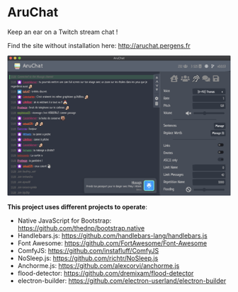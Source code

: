 # AruChat
Keep an ear on a Twitch stream chat !

Find the site without installation here: http://aruchat.pergens.fr

![screenshot](/screenshot.png?raw=true "AruChat")

__This project uses different projects to operate__:
 - Native JavaScript for Bootstrap: https://github.com/thednp/bootstrap.native
 - Handlebars.js: https://github.com/handlebars-lang/handlebars.js
 - Font Awesome: https://github.com/FortAwesome/Font-Awesome
 - ComfyJS: https://github.com/instafluff/ComfyJS
 - NoSleep.js: https://github.com/richtr/NoSleep.js
 - Anchorme.js: https://github.com/alexcorvi/anchorme.js
 - flood-detector: https://github.com/dremixam/flood-detector
 - electron-builder: https://github.com/electron-userland/electron-builder
